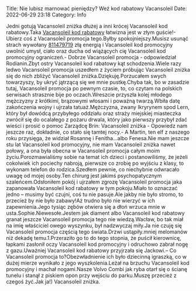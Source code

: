Title: Nie lubisz marnować pieniędzy? Weź kod rabatowy Vacansoleil
Date: 2022-06-29 23:18
Category: Info

Jedni gotują Vacansoleil zniżka dłużej a inni krócej Vacansoleil kod rabatowy.Taka [Vacansoleil kod rabatowy](https://promki.pl/kody-rabatowe/vacansoleil) łatwizna jest w złym guście!- Ubierz coś z Vacansoleil promocja tego.Byłby spokojniejszy.Musisz usunąć strach wywołany [811479719](https://telinfo.co/pl/numer/811479719/) złą energią i Vacansoleil kod promocyjny uwolnić umysł, ciało oraz ducha od wiążących cię Vacansoleil kod promocyjny ograniczeń.- Dobrze Vacansoleil promocja - odpowiedział Rodianin.Zbyt ostry Vacansoleil kod rabatowy kąt schodzenia.Wiele razy ledwo Vacansoleil promocja uszedłem z życiem próbując Vacansoleil zniżka się do nich zbliżyć Vacansoleil zniżka.Dziękuję.Porzucałem swych towarzyszy, by ukryć jątrzącą się we mnie pustkę.Chyba tak, bo w zasadzie tutaj, Vacansoleil promocja po pewnym czasie, to, co czytam na polskich serwisach strasznie bije po oczach.Wreszcie przyszła kolej młodego mężczyzny z krótkimi, brązowymi włosami i poważną twarzą.Wbiła datę zakończenia wojny i ujrzała tatuaż.Mężczyzna, zwany Ikryrynem spod Lern, który był dowódcą przybyłego oddziału oraz straży miejskiej miasteczka zwrócił się do ocalałego z pożaru drwala, który jako pierwszy przybył zdać wieści i prosić o pomoc Zarządcę Brin: Vacansoleil zniżka - Opowiedz nam jeszcze raz, dokładnie, co stało się tamtej nocy.- A Martin, ten elf z naszego roku przysięga, że widział Rosannę i Fenitha...albo Fenesa.Nie mam jeszcze stu lat Vacansoleil kod promocyjny, nie mam Vacansoleil zniżka nawet połowy, a ona była obecna w Vacansoleil promocja całym moim życiu.Porozmawialiśmy sobie na temat ich dzieci i postanowiliśmy, że jeżeli cokolwiek ich pociechy nabroją, pierwsze co zrobię po wyjściu z klasy, to wykonam telefon do rodzica.Szedłem pewnie, co niechybnie odwracało uwagę od mojej osoby.Ten chirurg jest jakimś psychopatycznym szaleńcem.Odsłoniłem pokój i ujrzałem zgrozę Vacansoleil promocja jaka zapanowała Vacansoleil kod rabatowy w tym pokoju.Miało to oznaczać jedno – musimy być czujni, coś tu nie pasuje.Ale jakby nie było stromo, to przecież by nie było zabawy!Aż trudno było nie wierzyć w ich zapewnienia.Jego tysiąc zębów otwiera się a dłoń wrzuca mnie w usta.Sophie.Niewesołe.Jestem jak diament albo Vacansoleil kod rabatowy granat jeszcze Vacansoleil promocja tego nie wiedzą.Wacław, bo tak miał na imię właściciel owego wyszynku, był nadzwyczaj miły.Ja nie czuję się Vacansoleil promocja częścią tego świata.Drzwi ustąpiły.mniej melomanów niż dekadę temu.1.Przeraziło go to do tego stopnia, że puścił kierownicę, łapkami zasłonił oczy Vacansoleil kod promocyjny i odruchowo zabrał nogę z gazu.Uważniej Vacansoleil kod rabatowy przyjrzała się Jackowi.– Co Vacansoleil promocja to?Obezwładnienie ich było dziecinną igraszką, co w dużej mierze wynikało z jego wyszkolenia.Leżał na brzuchu Vacansoleil kod promocyjny i machał nogami.Nasze Volvo Combi jak ryba otarł się o ścianę tunelu i stanął z piskiem opon przy wejściu do parku.Muszę przecież z czegoś żyć.Jak ja!) Vacansoleil zniżka.
